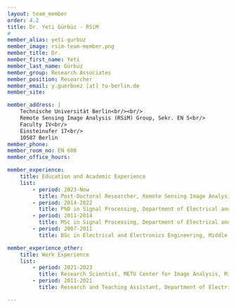 ```yaml
---
layout: team_member
order: 4.2
title: Dr. Yeti Gürbüz - RSiM
#
member_alias: yeti-gurbuz
member_image: rsim-team-member.png
member_title: Dr.
member_first_name: Yeti
member_last_name: Gürbüz
member_group: Research Associates
member_position: Researcher
member_email: y.guerbuez [at] tu-berlin.de
member_site:

member_address: |
    Technische Universität Berlin<br/><br/>
    Remote Sensing Image Analysis (RSiM) Group, Sekr. EN 5<br/>
    Faculty IV<br/>
    Einsteinufer 17<br/>
    10587 Berlin
member_phone:
member_room_no: EN 608
member_office_hours:

member_experience:
    title: Education and Academic Experience
    list:
        - period: 2023-Now
          title: Post-Doctoral Researcher, Remote Sensing Image Analysis Group (RSiM), TU Berlin, Berlin, Germany.
        - period: 2014-2022
          title: PhD in Signal Processing, Department of Electrical and Electronics Engineering, Middle East Technical University, Ankara, Turkey.
        - period: 2011-2014
          title: MSc in Signal Processing, Department of Electrical and Electronics Engineering, Middle East Technical University, Ankara, Turkey.
        - period: 2007-2011
          title: BSc in Electrical and Electronics Engineering, Middle East Technical University, Ankara, Turkey.

member_experience_other:
    title: Work Experience
    list:
        - period: 2021-2023
          title: Research Scientist, METU Center for Image Analysis, Middle East Technical University, Ankara, Turkey.
        - period: 2011-2021
          title: Research and Teaching Assistant, Department of Electrical and Electronics Engineering, Middle East Technical University, Ankara, Turkey.

---
```


